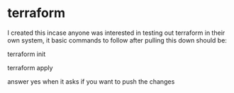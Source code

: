 # terraform

I created this incase anyone was interested in testing out terraform in their own system, it basic commands to follow after pulling this down should be:

terraform init

terraform apply

answer yes when it asks if you want to push the changes
